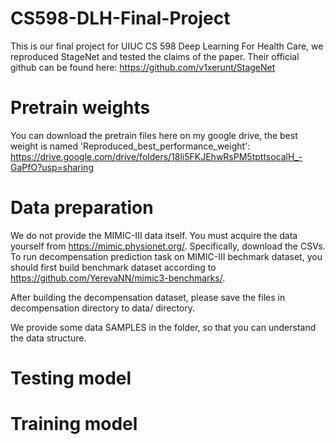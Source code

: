 # CS598-DLH-Final-Project

This is our final project for UIUC CS 598 Deep Learning For Health Care, we reproduced StageNet and tested the claims of the paper. Their official github can be found here:
https://github.com/v1xerunt/StageNet

# Pretrain weights

You can download the pretrain files here on my google drive, the best weight is named 'Reproduced_best_performance_weight': 
https://drive.google.com/drive/folders/18li5FKJEhwRsPM5tpttsocalH_-GaPfO?usp=sharing

# Data preparation

We do not provide the MIMIC-III data itself. You must acquire the data yourself from https://mimic.physionet.org/. Specifically, download the CSVs. To run decompensation prediction task on MIMIC-III bechmark dataset, you should first build benchmark dataset according to https://github.com/YerevaNN/mimic3-benchmarks/.

After building the decompensation dataset, please save the files in decompensation directory to data/ directory.

We provide some data SAMPLES in the folder, so that you can understand the data structure.

# Testing model

# Training model
